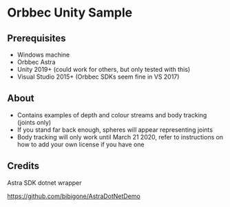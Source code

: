 # Orbbec Unity Sample
## Prerequisites
- Windows machine
- Orbbec Astra
- Unity 2019+ (could work for others, but only tested with this)
- Visual Studio 2015+ (Orbbec SDKs seem fine in VS 2017)

## About
* Contains examples of depth and colour streams and body tracking (joints only)
* If you stand far back enough, spheres will appear representing joints
* Body tracking will only work until March 21 2020, refer to instructions on how to add your own license if you have one

## Credits
Astra SDK dotnet wrapper

https://github.com/bibigone/AstraDotNetDemo
